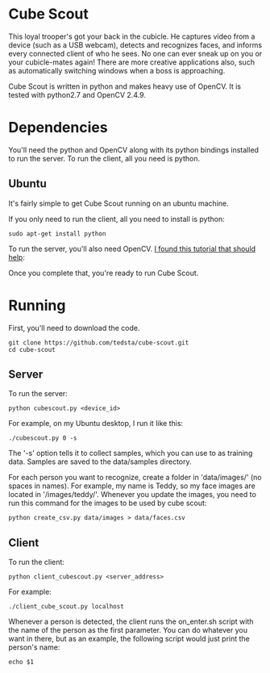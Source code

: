 # Cube Scout

This loyal trooper's got your back in the cubicle. He captures video from a device (such as a USB webcam), detects and recognizes faces, and informs every connected client of who he sees. No one can ever sneak up on you or your cubicle-mates again! There are more creative applications also, such as automatically switching windows when a boss is approaching.

Cube Scout is written in python and makes heavy use of OpenCV. It is tested with python2.7 and OpenCV 2.4.9.

# Dependencies

You'll need the python and OpenCV along with its python bindings installed to run the server. To run the client, all you need is python.

## Ubuntu

It's fairly simple to get Cube Scout running on an ubuntu machine.

If you only need to run the client, all you need to install is python:

`sudo apt-get install python`

To run the server, you'll also need OpenCV. [I found this tutorial that should help](http://www.sysads.co.uk/2014/05/install-opencv-2-4-9-ubuntu-14-04-13-10/):

Once you complete that, you're ready to run Cube Scout.

# Running

First, you'll need to download the code.

```
git clone https://github.com/tedsta/cube-scout.git
cd cube-scout
```

## Server

To run the server:

`python cubescout.py <device_id>`

For example, on my Ubuntu desktop, I run it like this:

`./cubescout.py 0 -s`

The '-s' option tells it to collect samples, which you can use to as training data. Samples are saved to the data/samples directory.

For each person you want to recognize, create a folder in 'data/images/' (no spaces in names). For example, my name is Teddy, so my face images are located in '<cube-scout-root>/images/teddy/'. Whenever you update the images, you need to run this command for the images to be used by cube scout:

`python create_csv.py data/images > data/faces.csv`

## Client

To run the client:

`python client_cubescout.py <server_address>`

For example:

`./client_cube_scout.py localhost`

Whenever a person is detected, the client runs the on_enter.sh script with the name of the person as the first parameter. You can do whatever you want in there, but as an example, the following script would just print the person's name:

```
echo $1
```
